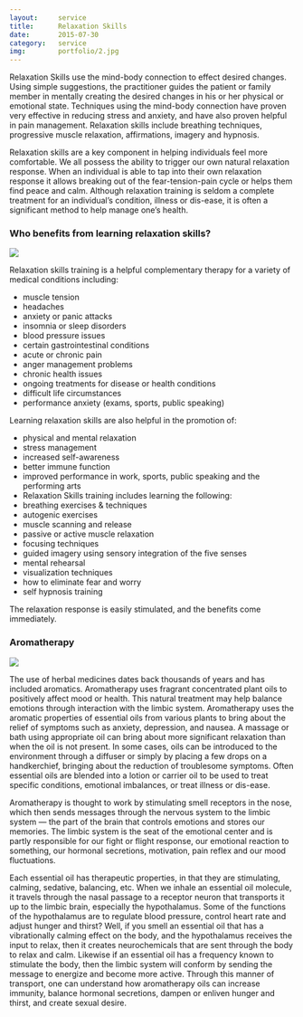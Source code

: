 ```yaml
---
layout: 	service
title:  	Relaxation Skills
date:   	2015-07-30
category: 	service
img: 		portfolio/2.jpg
---
```

<p>Relaxation Skills use the mind-body connection to effect desired changes. Using simple suggestions, the practitioner guides the patient or family member in mentally creating the desired changes in his or her physical or emotional state. Techniques using the mind-body connection have proven very effective in reducing stress and anxiety, and have also proven helpful in pain management. Relaxation skills include breathing techniques, progressive muscle relaxation, affirmations, imagery and hypnosis.</p>
<p>Relaxation skills are a key component in helping individuals feel more comfortable.  We all possess the ability to trigger our own natural relaxation response.  When an individual is able to tap into their own relaxation response it allows breaking out of the fear-tension-pain cycle or helps them find peace and calm.  Although relaxation training is seldom a complete treatment for an individual’s condition, illness or dis-ease, it is often a significant method to help manage one’s health. </p>

<h3 class="center bold">Who benefits from learning relaxation skills?</h3>

<img src="{{ site.baseurl }}{{ site.assets.img }}relaxation_skills_service.jpg" class="right">

<p>Relaxation skills training is a helpful complementary therapy for a variety of medical conditions including:</p>
<ul>
  <li>muscle tension</li>
  <li>headaches</li>
  <li>anxiety or panic attacks</li>
  <li>insomnia or sleep disorders</li>
  <li>blood pressure issues</li>
  <li>certain gastrointestinal conditions</li>
  <li>acute or chronic pain</li>
  <li>anger management problems</li>
  <li>chronic health issues</li>
  <li>ongoing treatments for disease or health conditions</li>
  <li>difficult life circumstances</li>
  <li>performance anxiety (exams, sports, public speaking)</li>
</ul>
<p>Learning relaxation skills are also helpful in the promotion of:</p>
<ul>
  <li>physical and mental relaxation</li>
  <li>stress management</li>
  <li>increased self-awareness</li>
  <li>better immune function</li>
  <li>improved performance in work, sports, public speaking and the performing arts</li>
  <li>Relaxation Skills training includes learning the following:</li>
  <li>breathing exercises & techniques</li>
  <li>autogenic exercises</li>
  <li>muscle scanning and release</li>
  <li>passive or active muscle relaxation</li>
  <li>focusing techniques</li>
  <li>guided imagery using sensory integration of the five senses</li>
  <li>mental rehearsal</li>
  <li>visualization techniques</li>
  <li>how to eliminate fear and worry</li>
  <li>self hypnosis training</li>
</ul>
<p>The relaxation response is easily stimulated, and the benefits come immediately. </p>

<h3 class="bold center">Aromatherapy </h3>

<img src="{{ site.baseurl }}{{ site.assets.img }}aromatherapy.jpg" class="left">

<p>The use of herbal medicines dates back thousands of years and has included aromatics.  Aromatherapy uses fragrant concentrated plant oils to positively affect mood or health.  This natural treatment may help balance emotions through interaction with the limbic system.  Aromatherapy uses the aromatic properties of essential oils from various plants to bring about the relief of symptoms such as anxiety, depression, and nausea. A massage or bath using appropriate oil can bring about more significant relaxation than when the oil is not present. In some cases, oils can be introduced to the environment through a diffuser or simply by placing a few drops on a handkerchief, bringing about the reduction of troublesome symptoms.  Often essential oils are blended into a lotion or carrier oil to be used to treat specific conditions, emotional imbalances, or treat illness or dis-ease. </p>
<p>Aromatherapy is thought to work by stimulating smell receptors in the nose, which then sends messages through the nervous system to the limbic system — the part of the brain that controls emotions and stores our memories.  The limbic system is the seat of the emotional center and is partly responsible for our fight or flight response, our emotional reaction to something, our hormonal secretions, motivation, pain reflex and our mood fluctuations. </p>
<p>Each essential oil has therapeutic properties, in that they are stimulating, calming, sedative, balancing, etc. When we inhale an essential oil molecule, it travels through the nasal passage to a receptor neuron that transports it up to the limbic brain, especially the hypothalamus. Some of the functions of the hypothalamus are to regulate blood pressure, control heart rate and adjust hunger and thirst? Well, if you smell an essential oil that has a vibrationally calming effect on the body, and the hypothalamus receives the input to relax, then it creates neurochemicals that are sent through the body to relax and calm. Likewise if an essential oil has a frequency known to stimulate the body, then the limbic system will conform by sending the message to energize and become more active. Through this manner of transport, one can understand how aromatherapy oils can increase immunity, balance hormonal secretions, dampen or enliven hunger and thirst, and create sexual desire. </p>
